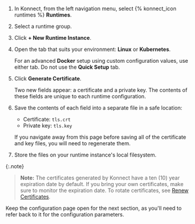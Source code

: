 <!-- Shared between Konnect gateway runtime config topics: Docker, Kubernetes, and kong.conf -->
1. In Konnect, from the left navigation menu, select {% konnect_icon runtimes %}
**Runtimes**.

1. Select a runtime group.

1. Click **+ New Runtime Instance**.

1. Open the tab that suits your environment: **Linux** or **Kubernetes**.

    For an advanced **Docker** setup using custom configuration values, use
    either tab. Do not use the **Quick Setup** tab.

1. Click **Generate Certificate**.

    Two new fields appear: a certificate and a private key.
    The contents of these fields are unique to each runtime configuration.

1. Save the contents of each field into a separate file in a safe location:

    * Certificate: `tls.crt`
    * Private key: `tls.key`

    If you navigate away from this page before saving all of the
    certificate and key files, you will need to regenerate them.

1. Store the files on your runtime instance's local filesystem.

{:.note}
> **Note:** The certificates generated by Konnect have a ten (10) year expiration
date by default. If you bring your own certificates, make sure to monitor the
expiration date. To rotate certificates, see
[Renew Certificates](/konnect/configure/runtime-manager/runtime-instances/renew-certificates).

Keep the configuration page open for the next section, as you'll need to refer
back to it for the configuration parameters.
